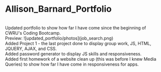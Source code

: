 # Allison_Barnard_Portfolio
<br>
Updated portfolio to show how far I have come since the beginning of CWRU's Coding Bootcamp.
<br>
Preview: ![updated_portfolio/photos](job_search.png)
<br>
Added Project 1 - the last project done to display group work, JS, HTML, JQUERY, AJAX, and CSS. 
<br>
Added password generator to display JS skills and responsiveness.
<br>
Added first homework of a website clean up (this was before I knew Media Queries) to show how far I have come in responsiveness for apps. 
